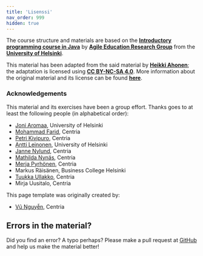 ```yaml
---
title: 'Lisenssi'
nav_order: 999
hidden: true
---
```


The course structure and materials are based on the [**Introductory programming course in Java**](https://ohjelmointi-19.mooc.fi) by [**Agile Education Research Group**](https://www.helsinki.fi/en/researchgroups/data-driven-education) from the [**University of Helsinki**](https://www.helsinki.fi/en/). 

This material has been adapted from the said material by [**Heikki Ahonen**](https://github.com/heikkihei); the adaptation is licensed using [**CC BY-NC-SA 4.0**](https://creativecommons.org/licenses/by-nc-sa/4.0/deed). More information about the original material and its license can be found [**here**](https://ohjelmointi-19.mooc.fi/credits/).

### Acknowledgements

This material and its exercises have been a group effort. Thanks goes to at least the following people (in alphabetical order):
* [Joni Aromaa](https://github.com/aromaa), University of Helsinki
* [Mohammad Farid](https://github.com/farid555), Centria
* [Petri Kivipuro](https://github.com/PetriKivipuro), Centria
* [Antti Leinonen](https://github.com/Redande/), University of Helsinki
* [Janne Nylund](https://github.com/janne-nylund), Centria
* [Mathilda Nynäs](https://github.com/Majon1), Centria
* [Merja Pyrhönen](https://github.com/meikku), Centria
* Markus Räisänen, Business College Helsinki
* [Tuukka Ullakko](https://github.com/TuukkaUllakko), Centria
* Mirja Uusitalo, Centria

This page template was originally created by:
* [Vũ Nguyễn](https://github.com/ndkv9), Centria

## Errors in the material?

Did you find an error? A typo perhaps? Please make a pull request at [GitHub](https://github.com/centria/basic-csharp/tree/master/src/content) and help us make the material better!



